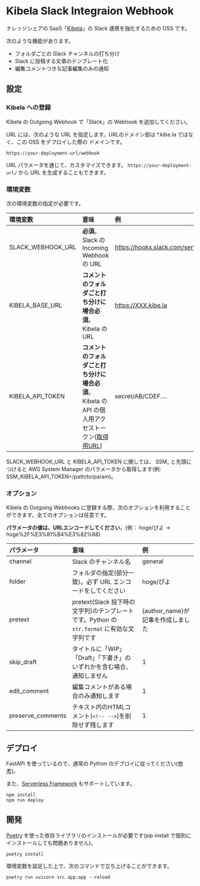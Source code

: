 # Kibela Slack Integraion Webhook

ナレッジシェアの SaaS「[Kibela](https://kibe.la/)」の Slack 連携を強化するための OSS です。

次のような機能があります。

- フォルダごとの Slack チャンネルの打ち分け
- Slack に投稿する文章のテンプレート化
- 編集コメントつきな記事編集のみの通知

## 設定

### Kibela への登録

Kibela の Outgoing Webhook で「Slack」の Webhook を追加してください。

URL には、次のような URL を指定します。URLのドメイン部は *.kibe.la ではなく、この OSS をデプロイした際の ドメインです。

`https://your-deployment-url/webhook`

URL パラメータを通じて、カスタマイズできます。 `https://your-deployment-url/` から URL を生成することもできます。

### 環境変数

次の環境変数の指定が必要です。

|環境変数|意味|例|
|:---|:---|:---|
|SLACK_WEBHOOK_URL|**必須**。Slack の Incoming Webhook の URL|https://hooks.slack.com/services/ABCDEF...|
|KIBELA_BASE_URL|**コメントのフォルダごと打ち分けに場合必須**。Kibela の URL|https://XXX.kibe.la|
|KIBELA_API_TOKEN|**コメントのフォルダごと打ち分けに場合必須**。Kibela の API の個人用アクセストークン([取得用URL](https://my.kibe.la/settings/access_tokens))|secret/AB/CDEF....|

SLACK_WEBHOOK_URL と KIBELA_API_TOKEN に関しては、 SSM_ と先頭につけると AWS System Manager のパラメータから取得します(例: SSM_KIBELA_API_TOKEN=/path/to/param)。

### オプション

Kibela の Outgoing Webhooks に登録する際、次のオプションを利用することができます。全てのオプションは任意です。

**パラメータの値は、URLエンコードしてください**。(例： hoge/ぴよ → hoge%2F%E3%81%B4%E3%82%88)

|パラメータ|意味|例|
|:---|:---|:---|
|channel|Slack のチャンネル名|general|
|folder|フォルダの指定(部分一致)。必ず URL エンコードをしてください|hoge/ぴよ|
|pretext|pretext(Slack 投下時の文字列)のテンプレートです。Python の `str.format` に有効な文字列です|{author_name}が記事を作成しました|
|skip_draft|タイトルに「WIP」「Draft」「下書き」のいずれかを含む場合、通知しません|1|
|edit_comment|編集コメントがある場合のみ通知します|1|
|preserve_comments|テキスト内のHTMLコメント(`<!-- -->`)を削除せず残します|1|

## デプロイ

FastAPI を使っているので、通常の Python のデプロイに従ってください([参考](https://fastapi.tiangolo.com/deployment/))。

また、[Serverless Framework](https://www.serverless.com/) もサポートしています。

```
npm install
npm run deploy
```

## 開発

[Poetry](https://python-poetry.org/) を使った依存ライブラリのインストールが必要です(pip install で個別にインストールしても問題ありません)。

```
poetry install
```

環境変数を設定した上で、次のコマンドで立ち上げることができます。

```
poetry run uvicorn src.app:app --reload    
```
